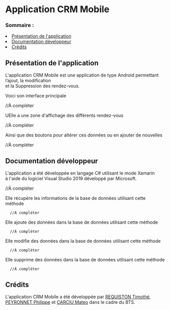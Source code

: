 # Application CRM Mobile

<h3>Sommaire :</h3>
<li><a href="#presentation">Présentation de l'application</a></li>
<li><a href="#docs">Documentation développeur</a></li>
<li><a href="#credits">Crédits</a></li>

<h2 id="presentation">Présentation de l'application</h2>

<p>L'application CRM Mobile est une application de type Android permettant l’ajout, la modification<br>
et la Suppression des rendez-vous.</p>

<p>Voici son interface principale</p>

//À compléter

<p>UElle a une zone d'affichage des différents rendez-vous</p>

//À compléter

<p>Ainsi que des boutons pour altérer ces données ou en ajouter de nouvelles</p>

//À compléter

<h2 id="docs">Documentation développeur</h2>

<p>L'application a été développée en langage C# utilisant le mode Xamarin<br>
à l'aide du logiciel Visual Studio 2019 développé par Microsoft.</p>

//À compléter

<p>Elle récupère les informations de la base de données utilisant cette méthode</p>

```
  //À compléter
```

<p>Elle ajoute des données dans la base de données utilisant cette méthode</p>

```
  //À compléter
```

<p>Elle modifie des données dans la base de données utilisant cette méthode</p>

```
  //À compléter
```

<p>Elle supprime des données dans la base de données utilisant cette méthode</p>

```
  //À compléter
```

<h2 id="credits">Crédits</h2>

<p>L'application CRM Mobile a été développée par <a href="https://github.com/Str4ky">REQUISTON Timothé</a>,<br>
<a href="https://github.com/Goupil117">PEYRONNET Philippe</a> et <a href="https://github.com/mateocarciu">CARCIU Mateo</a> dans le cadre du BTS.</p>

